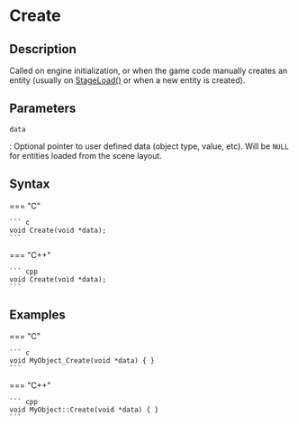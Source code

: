 # Create

## Description
Called on engine initialization, or when the game code manually creates an entity (usually on [StageLoad()](StageLoad.md) or when a new entity is created).

## Parameters
`data`

:   Optional pointer to user defined data (object type, value, etc). Will be `NULL` for entities loaded from the scene layout.

## Syntax
=== "C"

	``` c
	void Create(void *data);
	```

=== "C++"

	``` cpp
	void Create(void *data);
	```

## Examples
=== "C"

	``` c
	void MyObject_Create(void *data) { }
	```

=== "C++"

	``` cpp
	void MyObject::Create(void *data) { }
	```
